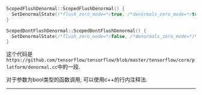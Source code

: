 ```c++
ScopedFlushDenormal::ScopedFlushDenormal() {
  SetDenormalState(/*flush_zero_mode=*/true, /*denormals_zero_mode=*/true);
}

ScopedDontFlushDenormal::ScopedDontFlushDenormal() {
  SetDenormalState(/*flush_zero_mode=*/false, /*denormals_zero_mode=*/false);
}

```

这个代码是`https://github.com/tensorflow/tensorflow/blob/master/tensorflow/core/platform/denormal.cc`中的一段.

对于参数为bool类型的函数调用, 可以使用c++的行内注释法.


---
